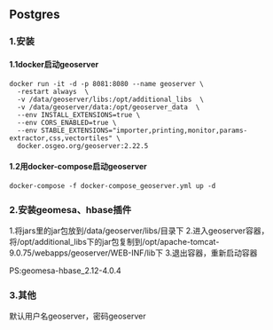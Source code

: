 ## Postgres

### 1.安装

#### 1.1docker启动geoserver
```
docker run -it -d -p 8081:8080 --name geoserver \
  -restart always  \
  -v /data/geoserver/libs:/opt/additional_libs  \
  -v /data/geoserver/data:/opt/geoserver_data  \
  --env INSTALL_EXTENSIONS=true \
  --env CORS_ENABLED=true \
  --env STABLE_EXTENSIONS="importer,printing,monitor,params-extractor,css,vectortiles" \
  docker.osgeo.org/geoserver:2.22.5
```

#### 1.2用docker-compose启动geoserver
```
docker-compose -f docker-compose_geoserver.yml up -d
```

### 2.安装geomesa、hbase插件

1.将jars里的jar包放到/data/geoserver/libs/目录下
2.进入geoserver容器，将/opt/additional_libs下的jar包复制到/opt/apache-tomcat-9.0.75/webapps/geoserver/WEB-INF/lib下
3.退出容器，重新启动容器

PS:geomesa-hbase_2.12-4.0.4

### 3.其他
默认用户名geoserver，密码geoserver